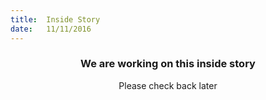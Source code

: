 ```yaml
---
title:  Inside Story
date:   11/11/2016
---
```


### <center>We are working on this inside story</center> 

 <center>Please check back later</center>